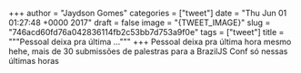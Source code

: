
+++
author = "Jaydson Gomes"
categories = ["tweet"]
date = "Thu Jun 01 01:27:48 +0000 2017"
draft = false
image = "{TWEET_IMAGE}"
slug = "746acd60fd76a042836114fb2c53bb7d753a9f0e"
tags = ["tweet"]
title = """Pessoal deixa pra última ..."""
+++
Pessoal deixa pra última hora mesmo hehe, mais de 30 submissões de palestras para a BrazilJS Conf só nessas últimas horas

